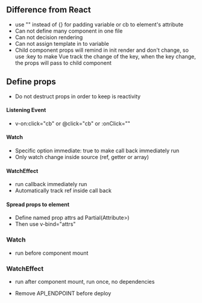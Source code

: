 ## Difference from React

-  use "" instead of {} for padding variable or cb to element's attribute
-  Can not define many component in one file
-  Can not decision rendering
-  Can not assign template in to variable
-  Child component props will remind in init render and don't change, so use :key to make
   Vue track the change of the key, when the key change, the props will pass to child component

## Define props

-  Do not destruct props in order to keep is reactivity

#### Listening Event

-  v-on:click="cb" or @click="cb" or :onClick=""

#### Watch

-  Specific option immediate: true to make call back immediately run
-  Only watch change inside source (ref, getter or array)

#### WatchEffect

-  run callback immediately run
-  Automatically track ref inside call back

#### Spread props to element

-  Define named prop attrs ad Partial(Attribute>)
-  Then use v-bind="attrs"

### Watch

-  run before component mount

### WatchEffect

-  run after component mount, run once, no dependencies

- Remove API_ENDPOINT before deploy